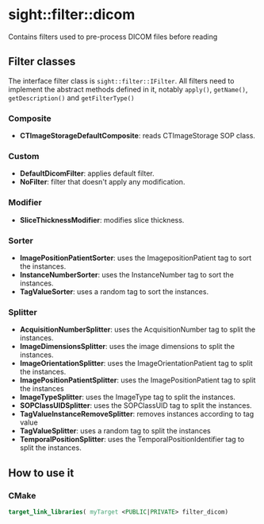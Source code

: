 # sight::filter::dicom

Contains filters used to pre-process DICOM files before reading

## Filter classes

The interface filter class is `sight::filter::IFilter`. All filters need to implement the abstract methods defined in it, notably `apply()`, `getName()`, `getDescription()` and `getFilterType()`

### Composite
- **CTImageStorageDefaultComposite**: reads CTImageStorage SOP class.

### Custom
- **DefaultDicomFilter**: applies default filter.
- **NoFilter**: filter that doesn't apply any modification.

### Modifier
- **SliceThicknessModifier**: modifies slice thickness.

### Sorter
- **ImagePositionPatientSorter**: uses the ImagepositionPatient tag to sort the instances.
- **InstanceNumberSorter**: uses the InstanceNumber tag to sort the instances.
- **TagValueSorter**: uses a random tag to sort the instances.

### Splitter
- **AcquisitionNumberSplitter**: uses the AcquisitionNumber tag to split the instances.
- **ImageDimensionsSplitter**: uses the image dimensions to split the instances.
- **ImageOrientationSplitter**: uses the ImageOrientationPatient tag to split the instances.
- **ImagePositionPatientSplitter**: uses the ImagePositionPatient tag to split the instances
- **ImageTypeSplitter**: uses the ImageType tag to split the instances.
- **SOPClassUIDSplitter**: uses the SOPClassUID tag to split the instances.
- **TagValueInstanceRemoveSplitter**: removes instances according to tag value
- **TagValueSplitter**: uses a random tag to split the instances
- **TemporalPositionSplitter**: uses the TemporalPositionIdentifier tag to split the instances.

## How to use it

### CMake

```cmake
target_link_libraries( myTarget <PUBLIC|PRIVATE> filter_dicom)
```
